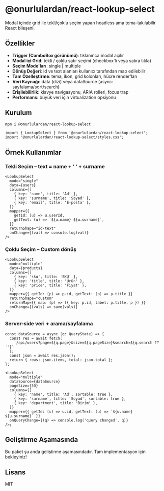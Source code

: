 # @onurlulardan/react-lookup-select

Modal içinde grid ile tekli/çoklu seçim yapan headless ama tema-takılabilir React bileşeni.

## Özellikler

- **Trigger (ComboBox görünümü)**: tıklanınca modal açılır
- **Modal içi Grid**: tekli / çoklu satır seçimi (checkbox'lı veya satıra tıkla)
- **Seçim Mode'ları**: single | multiple
- **Dönüş Değeri**: id ve text alanları kullanıcı tarafından map edilebilir
- **Tam Özelleştirme**: tema, ikon, grid kolonları, hücre render'ları
- **Veri Kaynağı**: data (dizi) veya dataSource (async: sayfalama/sort/search)
- **Erişilebilirlik**: klavye navigasyonu, ARIA rolleri, focus trap
- **Performans**: büyük veri için virtualization opsiyonu

## Kurulum

```bash
npm i @onurlulardan/react-lookup-select
```

```tsx
import { LookupSelect } from '@onurlulardan/react-lookup-select';
import '@onurlulardan/react-lookup-select/styles.css';
```

## Örnek Kullanımlar

### Tekli Seçim – text = name + ' ' + surname

```tsx
<LookupSelect
  mode="single"
  data={users}
  columns={[
    { key: 'name', title: 'Ad' },
    { key: 'surname', title: 'Soyad' },
    { key: 'email', title: 'E-posta' },
  ]}
  mapper={{
    getId: (u) => u.userId,
    getText: (u) => `${u.name} ${u.surname}`,
  }}
  returnShape="id-text"
  onChange={(val) => console.log(val)}
/>
```

### Çoklu Seçim – Custom dönüş

```tsx
<LookupSelect
  mode="multiple"
  data={products}
  columns={[
    { key: 'sku', title: 'SKU' },
    { key: 'title', title: 'Ürün' },
    { key: 'price', title: 'Fiyat' },
  ]}
  mapper={{ getId: (p) => p.id, getText: (p) => p.title }}
  returnShape="custom"
  returnMap={{ map: (p) => ({ key: p.id, label: p.title, p }) }}
  onChange={(vals) => save(vals)}
/>
```

### Server-side veri + arama/sayfalama

```tsx
const dataSource = async (q: QueryState) => {
  const res = await fetch(
    `/api/users?page=${q.page}&size=${q.pageSize}&search=${q.search ?? ''}`
  );
  const json = await res.json();
  return { rows: json.items, total: json.total };
};

<LookupSelect
  mode="multiple"
  dataSource={dataSource}
  pageSize={50}
  columns={[
    { key: 'name', title: 'Ad', sortable: true },
    { key: 'surname', title: 'Soyad', sortable: true },
    { key: 'department', title: 'Birim' },
  ]}
  mapper={{ getId: (u) => u.id, getText: (u) => `${u.name} ${u.surname}` }}
  onQueryChange={(q) => console.log('query changed', q)}
/>;
```

## Geliştirme Aşamasında

Bu paket şu anda geliştirme aşamasındadır. Tam implementasyon için bekleyiniz!

## Lisans

MIT
